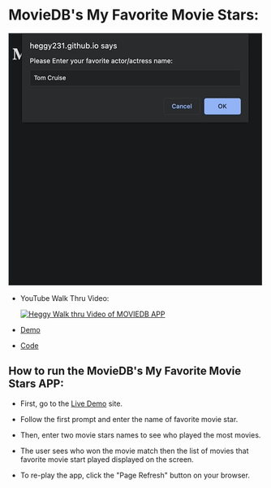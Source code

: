 # MovieDB's My Favorite Movie Stars:

![app gif](favoriteMovie.gif)

- YouTube Walk Thru Video:

  [![Heggy Walk thru Video of MOVIEDB APP](https://img.youtube.com/vi/lp1X-CURQzQ/0.jpg)](https://www.youtube.com/watch?v=lp1X-CURQzQ)

- [Demo](https://heggy231.github.io/movieDB-my-favorite-movie-stars/)

- [Code](https://github.com/heggy231/movieDB-my-favorite-movie-stars)

## How to run the MovieDB's My Favorite Movie Stars APP:

- First, go to the [Live Demo](https://heggy231.github.io/imdb-my-favorite-movie-stars/) site.

- Follow the first prompt and enter the name of favorite movie star.

- Then, enter two movie stars names to see who played the most movies.

- The user sees who won the movie match then the list of movies that favorite movie start played displayed on the screen.

- To re-play the app, click the "Page Refresh" button on your browser.
